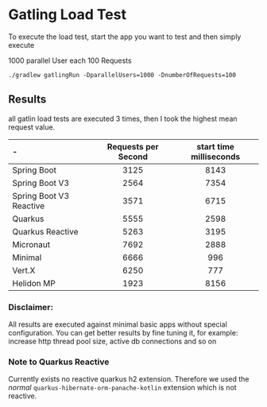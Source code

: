 # Gatling Load Test

To execute the load test, start the app you want to test and then simply execute

1000 parallel User each 100 Requests

```shell
./gradlew gatlingRun -DparallelUsers=1000 -DnumberOfRequests=100
```

## Results

all gatlin load tests are executed 3 times, then I took the highest mean request value.

| -                       | Requests per Second | start time milliseconds |
|:------------------------|:-------------------:|:-----------------------:| 
| Spring Boot             |        3125         |          8143           |
| Spring Boot V3          |        2564         |          7354           |
| Spring Boot V3 Reactive |        3571         |          6715           |
| Quarkus                 |        5555         |          2598           |
| Quarkus Reactive        |        5263         |          3195           |
| Micronaut               |        7692         |          2888           |
| Minimal                 |        6666         |           996           |
| Vert.X                  |        6250         |           777           |
| Helidon MP              |        1923         |          8156           |


### Disclaimer: 

All results are executed against minimal basic apps without special configuration.
You can get better results by fine tuning it, for example: increase http thread pool size, active db connections and so on

### Note to Quarkus Reactive

Currently exists no reactive quarkus h2 extension. Therefore we used the _normal_ `quarkus-hibernate-orm-panache-kotlin` extension
which is not reactive.